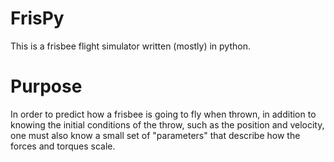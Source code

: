 # FrisPy
This is a frisbee flight simulator written (mostly) in python.

# Purpose
In order to predict how a frisbee is going to fly when thrown, in addition to knowing the initial conditions of the throw, such as the position and velocity, one must also know a small set of "parameters" that describe how the forces and torques scale.